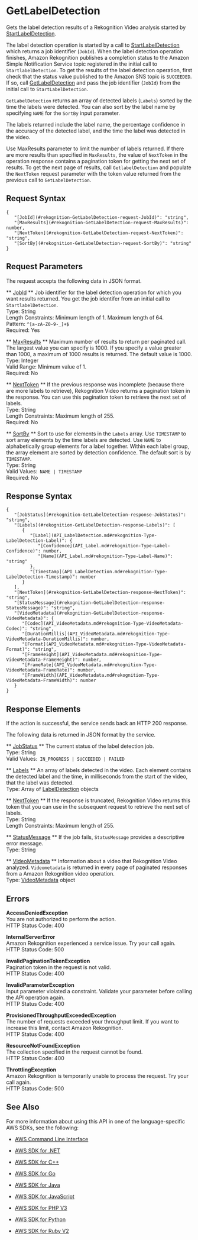# GetLabelDetection<a name="API_GetLabelDetection"></a>

Gets the label detection results of a Rekognition Video analysis started by [StartLabelDetection](API_StartLabelDetection.md)\. 

The label detection operation is started by a call to [StartLabelDetection](API_StartLabelDetection.md) which returns a job identifier \(`JobId`\)\. When the label detection operation finishes, Amazon Rekognition publishes a completion status to the Amazon Simple Notification Service topic registered in the initial call to `StartlabelDetection`\. To get the results of the label detection operation, first check that the status value published to the Amazon SNS topic is `SUCCEEDED`\. If so, call [GetLabelDetection](#API_GetLabelDetection) and pass the job identifier \(`JobId`\) from the initial call to `StartLabelDetection`\.

 `GetLabelDetection` returns an array of detected labels \(`Labels`\) sorted by the time the labels were detected\. You can also sort by the label name by specifying `NAME` for the `SortBy` input parameter\.

The labels returned include the label name, the percentage confidence in the accuracy of the detected label, and the time the label was detected in the video\.

Use MaxResults parameter to limit the number of labels returned\. If there are more results than specified in `MaxResults`, the value of `NextToken` in the operation response contains a pagination token for getting the next set of results\. To get the next page of results, call `GetlabelDetection` and populate the `NextToken` request parameter with the token value returned from the previous call to `GetLabelDetection`\.

## Request Syntax<a name="API_GetLabelDetection_RequestSyntax"></a>

```
{
   "[JobId](#rekognition-GetLabelDetection-request-JobId)": "string",
   "[MaxResults](#rekognition-GetLabelDetection-request-MaxResults)": number,
   "[NextToken](#rekognition-GetLabelDetection-request-NextToken)": "string",
   "[SortBy](#rekognition-GetLabelDetection-request-SortBy)": "string"
}
```

## Request Parameters<a name="API_GetLabelDetection_RequestParameters"></a>

The request accepts the following data in JSON format\.

 ** [JobId](#API_GetLabelDetection_RequestSyntax) **   <a name="rekognition-GetLabelDetection-request-JobId"></a>
Job identifier for the label detection operation for which you want results returned\. You get the job identifer from an initial call to `StartlabelDetection`\.  
Type: String  
Length Constraints: Minimum length of 1\. Maximum length of 64\.  
Pattern: `^[a-zA-Z0-9-_]+$`   
Required: Yes

 ** [MaxResults](#API_GetLabelDetection_RequestSyntax) **   <a name="rekognition-GetLabelDetection-request-MaxResults"></a>
Maximum number of results to return per paginated call\. The largest value you can specify is 1000\. If you specify a value greater than 1000, a maximum of 1000 results is returned\. The default value is 1000\.  
Type: Integer  
Valid Range: Minimum value of 1\.  
Required: No

 ** [NextToken](#API_GetLabelDetection_RequestSyntax) **   <a name="rekognition-GetLabelDetection-request-NextToken"></a>
If the previous response was incomplete \(because there are more labels to retrieve\), Rekognition Video returns a pagination token in the response\. You can use this pagination token to retrieve the next set of labels\.   
Type: String  
Length Constraints: Maximum length of 255\.  
Required: No

 ** [SortBy](#API_GetLabelDetection_RequestSyntax) **   <a name="rekognition-GetLabelDetection-request-SortBy"></a>
Sort to use for elements in the `Labels` array\. Use `TIMESTAMP` to sort array elements by the time labels are detected\. Use `NAME` to alphabetically group elements for a label together\. Within each label group, the array element are sorted by detection confidence\. The default sort is by `TIMESTAMP`\.  
Type: String  
Valid Values:` NAME | TIMESTAMP`   
Required: No

## Response Syntax<a name="API_GetLabelDetection_ResponseSyntax"></a>

```
{
   "[JobStatus](#rekognition-GetLabelDetection-response-JobStatus)": "string",
   "[Labels](#rekognition-GetLabelDetection-response-Labels)": [ 
      { 
         "[Label](API_LabelDetection.md#rekognition-Type-LabelDetection-Label)": { 
            "[Confidence](API_Label.md#rekognition-Type-Label-Confidence)": number,
            "[Name](API_Label.md#rekognition-Type-Label-Name)": "string"
         },
         "[Timestamp](API_LabelDetection.md#rekognition-Type-LabelDetection-Timestamp)": number
      }
   ],
   "[NextToken](#rekognition-GetLabelDetection-response-NextToken)": "string",
   "[StatusMessage](#rekognition-GetLabelDetection-response-StatusMessage)": "string",
   "[VideoMetadata](#rekognition-GetLabelDetection-response-VideoMetadata)": { 
      "[Codec](API_VideoMetadata.md#rekognition-Type-VideoMetadata-Codec)": "string",
      "[DurationMillis](API_VideoMetadata.md#rekognition-Type-VideoMetadata-DurationMillis)": number,
      "[Format](API_VideoMetadata.md#rekognition-Type-VideoMetadata-Format)": "string",
      "[FrameHeight](API_VideoMetadata.md#rekognition-Type-VideoMetadata-FrameHeight)": number,
      "[FrameRate](API_VideoMetadata.md#rekognition-Type-VideoMetadata-FrameRate)": number,
      "[FrameWidth](API_VideoMetadata.md#rekognition-Type-VideoMetadata-FrameWidth)": number
   }
}
```

## Response Elements<a name="API_GetLabelDetection_ResponseElements"></a>

If the action is successful, the service sends back an HTTP 200 response\.

The following data is returned in JSON format by the service\.

 ** [JobStatus](#API_GetLabelDetection_ResponseSyntax) **   <a name="rekognition-GetLabelDetection-response-JobStatus"></a>
The current status of the label detection job\.  
Type: String  
Valid Values:` IN_PROGRESS | SUCCEEDED | FAILED` 

 ** [Labels](#API_GetLabelDetection_ResponseSyntax) **   <a name="rekognition-GetLabelDetection-response-Labels"></a>
An array of labels detected in the video\. Each element contains the detected label and the time, in milliseconds from the start of the video, that the label was detected\.   
Type: Array of [LabelDetection](API_LabelDetection.md) objects

 ** [NextToken](#API_GetLabelDetection_ResponseSyntax) **   <a name="rekognition-GetLabelDetection-response-NextToken"></a>
If the response is truncated, Rekognition Video returns this token that you can use in the subsequent request to retrieve the next set of labels\.  
Type: String  
Length Constraints: Maximum length of 255\.

 ** [StatusMessage](#API_GetLabelDetection_ResponseSyntax) **   <a name="rekognition-GetLabelDetection-response-StatusMessage"></a>
If the job fails, `StatusMessage` provides a descriptive error message\.  
Type: String

 ** [VideoMetadata](#API_GetLabelDetection_ResponseSyntax) **   <a name="rekognition-GetLabelDetection-response-VideoMetadata"></a>
Information about a video that Rekognition Video analyzed\. `Videometadata` is returned in every page of paginated responses from a Amazon Rekognition video operation\.  
Type: [VideoMetadata](API_VideoMetadata.md) object

## Errors<a name="API_GetLabelDetection_Errors"></a>

 **AccessDeniedException**   
You are not authorized to perform the action\.  
HTTP Status Code: 400

 **InternalServerError**   
Amazon Rekognition experienced a service issue\. Try your call again\.  
HTTP Status Code: 500

 **InvalidPaginationTokenException**   
Pagination token in the request is not valid\.  
HTTP Status Code: 400

 **InvalidParameterException**   
Input parameter violated a constraint\. Validate your parameter before calling the API operation again\.  
HTTP Status Code: 400

 **ProvisionedThroughputExceededException**   
The number of requests exceeded your throughput limit\. If you want to increase this limit, contact Amazon Rekognition\.  
HTTP Status Code: 400

 **ResourceNotFoundException**   
The collection specified in the request cannot be found\.  
HTTP Status Code: 400

 **ThrottlingException**   
Amazon Rekognition is temporarily unable to process the request\. Try your call again\.  
HTTP Status Code: 500

## See Also<a name="API_GetLabelDetection_SeeAlso"></a>

For more information about using this API in one of the language\-specific AWS SDKs, see the following:

+  [AWS Command Line Interface](http://docs.aws.amazon.com/goto/aws-cli/rekognition-2016-06-27/GetLabelDetection) 

+  [AWS SDK for \.NET](http://docs.aws.amazon.com/goto/DotNetSDKV3/rekognition-2016-06-27/GetLabelDetection) 

+  [AWS SDK for C\+\+](http://docs.aws.amazon.com/goto/SdkForCpp/rekognition-2016-06-27/GetLabelDetection) 

+  [AWS SDK for Go](http://docs.aws.amazon.com/goto/SdkForGoV1/rekognition-2016-06-27/GetLabelDetection) 

+  [AWS SDK for Java](http://docs.aws.amazon.com/goto/SdkForJava/rekognition-2016-06-27/GetLabelDetection) 

+  [AWS SDK for JavaScript](http://docs.aws.amazon.com/goto/AWSJavaScriptSDK/rekognition-2016-06-27/GetLabelDetection) 

+  [AWS SDK for PHP V3](http://docs.aws.amazon.com/goto/SdkForPHPV3/rekognition-2016-06-27/GetLabelDetection) 

+  [AWS SDK for Python](http://docs.aws.amazon.com/goto/boto3/rekognition-2016-06-27/GetLabelDetection) 

+  [AWS SDK for Ruby V2](http://docs.aws.amazon.com/goto/SdkForRubyV2/rekognition-2016-06-27/GetLabelDetection) 